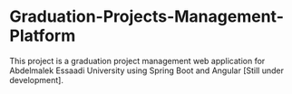# Graduation-Projects-Management-Platform
This project is a graduation project management web application for Abdelmalek Essaadi University using Spring Boot and Angular [Still under development].
